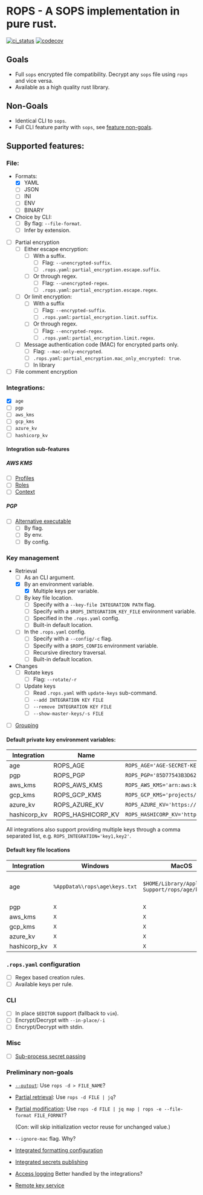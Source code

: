 # ROPS - A SOPS implementation in pure rust.

[![ci_status](https://github.com/gibbz00/rops/actions/workflows/ci.yml/badge.svg)](https://github.com/gibbz00/rops/actions/workflows/ci.yml)
[![codecov](https://codecov.io/gh/gibbz00/rops/graph/badge.svg?token=nOnGXghHYk)](https://codecov.io/gh/gibbz00/rops)

## Goals

* Full `sops` encrypted file compatibility. Decrypt any `sops` file using `rops` and vice versa.
* Available as a high quality rust library.

## Non-Goals

* Identical CLI to `sops`.
* Full CLI feature parity with `sops`, see [feature non-goals](#preliminary-non-goals).

## Supported features:

### File:

- Formats:
  - [X] YAML
  - [ ] JSON
  - [ ] INI
  - [ ] ENV
  - [ ] BINARY
- Choice by CLI:
  - [ ] By flag: `--file-format`.
  - [ ] Infer by extension.
- [ ] Partial encryption
  - [ ] Either escape encryption:
    - [ ] With a suffix.
      - [ ] Flag: `--unencrypted-suffix`.
      - [ ] `.rops.yaml`: `partial_encryption.escape.suffix`.
    - [ ] Or through regex.
      - [ ] Flag: `--unencrypted-regex`.
      - [ ] `.rops.yaml`: `partial_encryption.escape.regex`.
  - [ ] Or limit encryption:
    - [ ] With a suffix
      - [ ] Flag: `--encrypted-suffix`.
      - [ ] `.rops.yaml`: `partial_encryption.limit.suffix`.
    - [ ] Or through regex.
      - [ ] Flag: `--encrypted-regex`.
      - [ ] `.rops.yaml`: `partial_encryption.limit.regex`.
  - [ ] Message authentication code (MAC) for encrypted parts only.
    - [ ] Flag: `--mac-only-encrypted`.
    - [ ] `.rops.yaml`: `partial_encryption.mac_only_encrypted: true`.
    - [ ] In library
- [ ] File comment encryption

### Integrations:

- [X] `age`
- [ ] `pgp`
- [ ] `aws_kms`
- [ ] `gcp_kms`
- [ ] `azure_kv`
- [ ] `hashicorp_kv`

#### Integration sub-features

##### AWS KMS

- [ ] [Profiles](https://github.com/getsops/sops#27kms-aws-profiles)
- [ ] [Roles](https://github.com/getsops/sops#28assuming-roles-and-using-kms-in-various-aws-accounts)
- [ ] [Context](https://github.com/getsops/sops#29aws-kms-encryption-context)

##### PGP

- [ ] [Alternative executable](https://github.com/getsops/sops#212specify-a-different-gpg-executable)
  - [ ] By flag.
  - [ ] By env.
  - [ ] By config.

### Key management

- Retrieval
  - [ ] As an CLI argument.
  - [X] By an environment variable.
    - [X] Multiple keys per variable.
  - [ ] By key file location.
    - [ ] Specify with a `--key-file INTEGRATION PATH` flag.
    - [ ] Specify with a `$ROPS_INTEGRATION_KEY_FILE` environment variable.
    - [ ] Specified in the `.rops.yaml` config.
    - [ ] Built-in default location.
  - [ ] In the `.rops.yaml` config.
    - [ ] Specify with a `--config/-c` flag.
    - [ ] Specify with a `$ROPS_CONFIG` environment variable.
    - [ ] Recursive directory traversal.
    - [ ] Built-in default location.
- Changes
  - [ ] Rotate keys
    - [ ] Flag: `--rotate/-r`
  - [ ] Update keys
    - [ ] Read `.rops.yaml` with `update-keys` sub-command.
    - [ ] `--add INTEGRATION KEY FILE`
    - [ ] `--remove INTEGRATION KEY FILE`
    - [ ] `--show-master-keys/-s FILE`
- [ ] [Grouping](https://github.com/getsops/sops#214key-groups)

#### Default private key environment variables:

Integration  | Name              | Example                                                                                        |
---          | ---               | ---                                                                                            |
age          | ROPS_AGE          | `ROPS_AGE='AGE-SECRET-KEY-1CZG0RPQJNDZWZMRMJLNYSF6H00WK0ECYAVE83ALFC2KE53WJ2FRSNZ8GCL'`        |
pgp          | ROPS_PGP          | `ROPS_PGP='85D77543B3D624B63CEA9E6DBC17301B491B3F21,E60892BB9BD89A69F759A1A0A3D652173B763E8F'` |
aws_kms      | ROPS_AWS_KMS      | `ROPS_AWS_KMS='arn:aws:kms:us-east-1:656532927350:key/920aff2e-c5f1-4040-943a-047fa387b27e'`   |
gcp_kms      | ROPS_GCP_KMS      | `ROPS_GCP_KMS='projects/my-project/locations/global/keyRings/sops/cryptoKeys/sops-key'`        |
azure_kv     | ROPS_AZURE_KV     | `ROPS_AZURE_KV='https://sops.vault.azure.net/keys/sops-key/some-string'`                       |
hashicorp_kv | ROPS_HASHICORP_KV | `ROPS_HASHICORP_KV='http://127.0.0.1:8200/v1/sops/keys/firstkey'`                              |

All integrations also support providing multiple keys through a comma separated list, e.g. `ROPS_INTEGRATION='key1,key2'`.

#### Default key file locations

Integration  | Windows                       | MacOS                                                 | Linux                              | Format                     |
---          | ---                           | ---                                                   | ---                                | ---                        |
age          | `%AppData%\rops\age\keys.txt` | `$HOME/Library/Application Support/rops/age/keys.txt` | $XDG_CONFIG_HOME/rops/age/keys.txt | Per newline, `# Comments`. |
pgp          | `X`                           | `X`                                                   | `X`                                | `X`                        |
aws_kms      | `X`                           | `X`                                                   | `X`                                | `X`                        |
gcp_kms      | `X`                           | `X`                                                   | `X`                                | `X`                        |
azure_kv     | `X`                           | `X`                                                   | `X`                                | `X`                        |
hashicorp_kv | `X`                           | `X`                                                   | `X`                                | `X`                        |

### `.rops.yaml` configuration

- [ ] Regex based creation rules.
- [ ] Available keys per rule.

### CLI

- [ ] In place `$EDITOR` support (fallback to `vim`).
- [ ] Encrypt/Decrypt with `--in-place/-i`
- [ ] Encrypt/Decrypt with stdin.

### Misc

  - [ ] [Sub-process secret passing](https://github.com/getsops/sops#218passing-secrets-to-other-processes)

### Preliminary non-goals

- [`--output`](https://github.com/getsops/sops#217saving-output-to-a-file): Use `rops -d > FILE_NAME`?

- [Partial retrieval](https://github.com/getsops/sops#45extract-a-sub-part-of-a-document-tree): Use `rops -d FILE | jq`?

- [Partial modification](https://github.com/getsops/sops#46set-a-sub-part-in-a-document-tree): Use `rops -d FILE | jq map | rops -e --file-format FILE_FORMAT`?

  (Con: will skip initialization vector reuse for unchanged value.)

- `--ignore-mac` flag. Why?

- [Integrated formatting configuration](https://github.com/getsops/sops#32json-and-json_binary-indentation)

- [Integrated secrets publishing](https://github.com/getsops/sops#219using-the-publish-command)

- [Access logging](https://github.com/getsops/sops#216auditing) Better handled by the integrations?

- [Remote key service](https://github.com/getsops/sops#215key-service)

